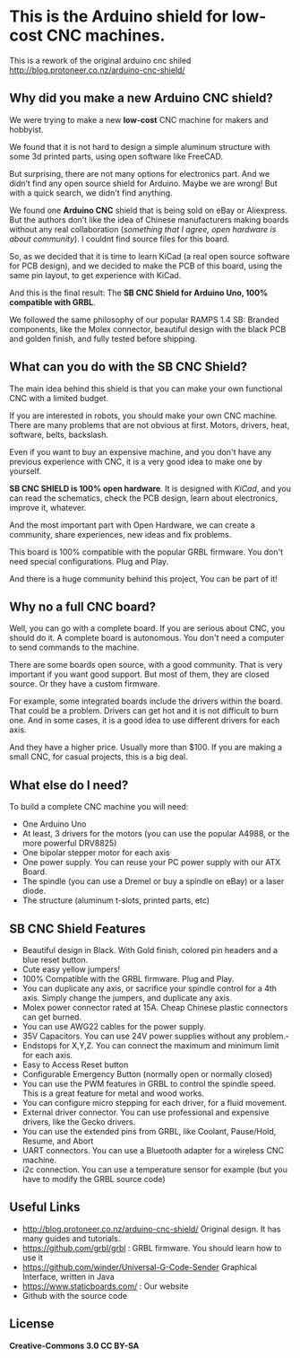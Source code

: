 # This is the Arduino shield for low-cost CNC machines.

This is a rework of the original arduino cnc shiled http://blog.protoneer.co.nz/arduino-cnc-shield/

## Why did you make a new Arduino CNC shield?

We were trying to make a new **low-cost** CNC machine for makers and hobbyist.

We found that it is not hard to design a simple aluminum structure with some 3d printed parts, using open software like FreeCAD.

But surprising, there are not many options for electronics part. And we didn’t find any open source shield for Arduino. Maybe we are wrong! But with a quick search, we didn't find anything.

We found one **Arduino CNC** shield that is being sold on eBay or Aliexpress. But the authors don’t like the idea of Chinese manufacturers making boards without any real collaboration (*something that I agree, open hardware is about community*). I couldnt find source files for this board.

So, as we decided that it is time to learn KiCad (a real open source software for PCB design), and we decided to make the PCB of this board, using the same pin layout, to get experience with KiCad.

And this is the final result: The **SB CNC Shield for Arduino Uno, 100% compatible with GRBL**.

We followed the same philosophy of our popular RAMPS 1.4 SB: Branded components, like the Molex connector, beautiful design with the black PCB and golden finish, and fully tested before shipping.

## What can you do with the SB CNC Shield?

The main idea behind this shield is that you can make your own functional CNC with a limited budget.

If you are interested in robots, you should make your own CNC machine. There are many problems that are not obvious at first. Motors, drivers, heat, software, belts, backslash.

Even if you want to buy an expensive machine, and you don't have any previous experience with CNC, it is a very good idea to make one by yourself.

**SB CNC SHIELD is 100% open hardware**. It is designed with *KiCad*, and you can read the schematics, check the PCB design, learn about electronics, improve it, whatever.

And the most important part with Open Hardware, we can create a community, share experiences, new ideas and fix problems.

This board is 100% compatible with the popular GRBL firmware. You don't need special configurations. Plug and Play. 

And there is a huge community behind this project, You can be part of it!

## Why no a full CNC board?

Well, you can go with a complete board. If you are serious about CNC, you should do it. A complete board is autonomous. You don't need a computer to send commands to the machine.

There are some boards open source, with a good community. That is very important if you want good support.
But most of them, they are closed source. Or they have a custom firmware.

For example, some integrated boards include the drivers within the board. That could be a problem. Drivers can get hot and it is not difficult to burn one. And in some cases, it is a good idea to use different drivers for each axis. 

And they have a higher price. Usually more than $100. If you are making a small CNC, for casual projects, this is a big deal.

## What else do I need?

To build a complete CNC machine you will need:

- One Arduino Uno
- At least, 3 drivers for the motors (you can use the popular A4988, or the more powerful DRV8825)
- One bipolar stepper motor for each axis
- One power supply. You can reuse your PC power supply with our ATX Board.
- The spindle (you can use a Dremel or buy a spindle on eBay) or a laser diode.
- The structure (aluminum t-slots, printed parts, etc)

## SB CNC Shield Features

- Beautiful design in Black. With Gold finish,  colored pin headers and a blue reset button.
- Cute easy yellow jumpers!
- 100% Compatible with the GRBL firmware. Plug and Play.
- You can duplicate any axis, or sacrifice your spindle control for a 4th axis. Simply change the jumpers, and duplicate any axis.
- Molex power connector rated at 15A. Cheap Chinese plastic connectors can get burned.
- You can use AWG22 cables for the power supply.
- 35V Capacitors. You can use 24V power supplies without any problem.-
- Endstops for X,Y,Z. You can connect the maximum and minimum limit for each axis.
- Easy to Access Reset button
- Configurable Emergency Button (normally open or normally closed)
- You can use the PWM features in GRBL to control the spindle speed. This is a great feature for metal and wood works.
- You can configure micro stepping for each driver, for a fluid movement.
- External driver connector. You can use professional and expensive drivers, like the Gecko drivers.
- You can use the extended pins from GRBL, like Coolant, Pause/Hold, Resume, and Abort
- UART connectors. You can use a Bluetooth adapter for a wireless CNC machine.
- i2c connection. You can use a temperature sensor for example (but you have to modify the GRBL source code)

## Useful Links

- http://blog.protoneer.co.nz/arduino-cnc-shield/ Original design. It has many guides and tutorials.
- https://github.com/grbl/grbl : GRBL firmware. You should learn how to use it
- https://github.com/winder/Universal-G-Code-Sender Graphical Interface, written in Java
- https://www.staticboards.com/ : Our website
- Github with the source code

## License

**Creative-Commons 3.0 CC BY-SA**

